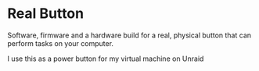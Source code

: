 # Real Button

Software, firmware and a hardware build for a real, physical button that can perform tasks on your computer.

I use this as a power button for my virtual machine on Unraid